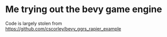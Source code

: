 # Me trying out the bevy game engine

Code is largely stolen from https://github.com/cscorley/bevy_ggrs_rapier_example
